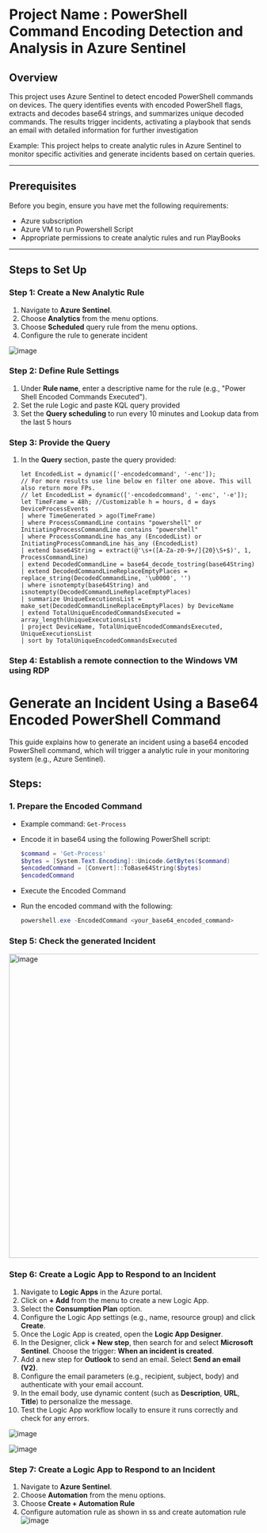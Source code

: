 # Project Name : PowerShell Command Encoding Detection and Analysis in Azure Sentinel

## Overview
This project uses Azure Sentinel to detect encoded PowerShell commands on devices. The query identifies events with encoded PowerShell flags, extracts and decodes base64 strings, and summarizes unique decoded commands. The results trigger incidents, activating a playbook that sends an email with detailed information for further investigation

Example:
This project helps to create analytic rules in Azure Sentinel to monitor specific activities and generate incidents based on certain queries.

---

## Prerequisites
Before you begin, ensure you have met the following requirements:

- Azure subscription
- Azure VM to run Powershell Script
- Appropriate permissions to create analytic rules and run PlayBooks

---

## Steps to Set Up

### Step 1: Create a New Analytic Rule
1. Navigate to **Azure Sentinel**.
2. Choose **Analytics** from the menu options.
3. Choose **Scheduled** query rule from the menu options.
4. Configure the rule to generate incident
   
![image](https://github.com/user-attachments/assets/dbff75cb-6d5e-43a8-94d5-3e811d0552ff)


### Step 2: Define Rule Settings
1. Under **Rule name**, enter a descriptive name for the rule (e.g., "Power Shell Encoded Commands Executed").
2. Set the rule Logic and paste KQL query provided
3. Set the **Query scheduling** to run every 10 minutes and Lookup data from the last 5 hours

### Step 3: Provide the Query
1. In the **Query** section, paste the query provided:
   
   ```kusto
   let EncodedList = dynamic(['-encodedcommand', '-enc']); 
   // For more results use line below en filter one above. This will also return more FPs.
   // let EncodedList = dynamic(['-encodedcommand', '-enc', '-e']);
   let TimeFrame = 48h; //Customizable h = hours, d = days
   DeviceProcessEvents
   | where TimeGenerated > ago(TimeFrame)
   | where ProcessCommandLine contains "powershell" or InitiatingProcessCommandLine contains "powershell"
   | where ProcessCommandLine has_any (EncodedList) or InitiatingProcessCommandLine has_any (EncodedList)
   | extend base64String = extract(@'\s+([A-Za-z0-9+/]{20}\S+$)', 1, ProcessCommandLine)
   | extend DecodedCommandLine = base64_decode_tostring(base64String)
   | extend DecodedCommandLineReplaceEmptyPlaces = replace_string(DecodedCommandLine, '\u0000', '')
   | where isnotempty(base64String) and isnotempty(DecodedCommandLineReplaceEmptyPlaces)
   | summarize UniqueExecutionsList = make_set(DecodedCommandLineReplaceEmptyPlaces) by DeviceName
   | extend TotalUniqueEncodedCommandsExecuted = array_length(UniqueExecutionsList)
   | project DeviceName, TotalUniqueEncodedCommandsExecuted, UniqueExecutionsList
   | sort by TotalUniqueEncodedCommandsExecuted

### Step 4: Establish a remote connection to the Windows VM using RDP
# Generate an Incident Using a Base64 Encoded PowerShell Command

This guide explains how to generate an incident using a base64 encoded PowerShell command, which will trigger a analytic rule in your monitoring system (e.g., Azure Sentinel).

## Steps:

### 1. Prepare the Encoded Command
- Example command: `Get-Process`
- Encode it in base64 using the following PowerShell script:
  
  ```powershell
  $command = 'Get-Process'
  $bytes = [System.Text.Encoding]::Unicode.GetBytes($command)
  $encodedCommand = [Convert]::ToBase64String($bytes)
  $encodedCommand
  
- Execute the Encoded Command
- Run the encoded command with the following:

   ```powershell
   powershell.exe -EncodedCommand <your_base64_encoded_command>

### Step 5: Check the generated Incident

<img width="614" alt="image" src="https://github.com/user-attachments/assets/95dff0c8-3a65-4b58-a21e-b8ae207e5b74" />

### Step 6: Create a Logic App to Respond to an Incident

1. Navigate to **Logic Apps** in the Azure portal.
2. Click on **+ Add** from the menu to create a new Logic App.
3. Select the **Consumption Plan** option.
4. Configure the Logic App settings (e.g., name, resource group) and click **Create**.
5. Once the Logic App is created, open the **Logic App Designer**.
6. In the Designer, click **+ New step**, then search for and select **Microsoft Sentinel**. Choose the trigger: **When an incident is created**.
7. Add a new step for **Outlook** to send an email. Select **Send an email (V2)**.
8. Configure the email parameters (e.g., recipient, subject, body) and authenticate with your email account.
9. In the email body, use dynamic content (such as **Description**, **URL**, **Title**) to personalize the message.
10. Test the Logic App workflow locally to ensure it runs correctly and check for any errors.

![image](https://github.com/user-attachments/assets/875e5fdd-b335-45ae-8a7b-f59081ae2ea3)

![image](https://github.com/user-attachments/assets/f4348a2e-969a-484a-a28d-cf22eb4cb277)

### Step 7: Create a Logic App to Respond to an Incident
1. Navigate to **Azure Sentinel**.
2. Choose **Automation** from the menu options.
3. Choose **Create + Automation Rule** 
4. Configure automation rule as shown in ss and create automation rule
![image](https://github.com/user-attachments/assets/6a5e3bd0-7fe2-48c7-bb43-d96587c128fe)









